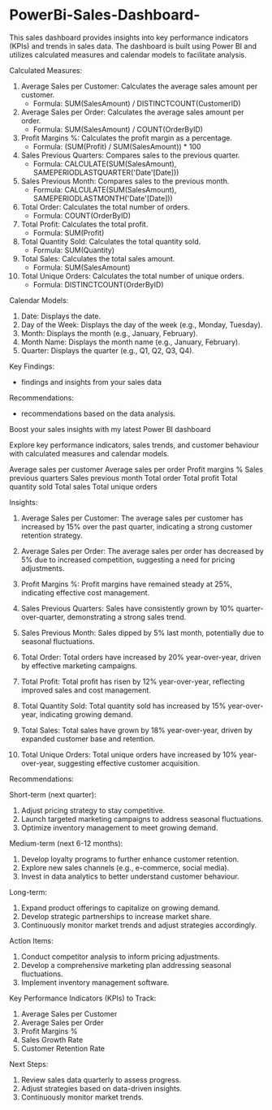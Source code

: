 # PowerBi-Sales-Dashboard-
This sales dashboard provides insights into key performance indicators (KPIs) and trends in sales data. The dashboard is built using Power BI and utilizes calculated measures and calendar models to facilitate analysis.

Calculated Measures:
1. Average Sales per Customer: Calculates the average sales amount per customer.
    - Formula: SUM(SalesAmount) / DISTINCTCOUNT(CustomerID)
2. Average Sales per Order: Calculates the average sales amount per order.
    - Formula: SUM(SalesAmount) / COUNT(OrderByID)
3. Profit Margins %: Calculates the profit margin as a percentage.
    - Formula: (SUM(Profit) / SUM(SalesAmount)) * 100
4. Sales Previous Quarters: Compares sales to the previous quarter.
    - Formula: CALCULATE(SUM(SalesAmount), SAMEPERIODLASTQUARTER('Date'[Date]))
5. Sales Previous Month: Compares sales to the previous month.
    - Formula: CALCULATE(SUM(SalesAmount), SAMEPERIODLASTMONTH('Date'[Date]))
6. Total Order: Calculates the total number of orders.
    - Formula: COUNT(OrderByID)
7. Total Profit: Calculates the total profit.
    - Formula: SUM(Profit)
8. Total Quantity Sold: Calculates the total quantity sold.
    - Formula: SUM(Quantity)
9. Total Sales: Calculates the total sales amount.
    - Formula: SUM(SalesAmount)
10. Total Unique Orders: Calculates the total number of unique orders.
    - Formula: DISTINCTCOUNT(OrderByID)

Calendar Models:

1. Date: Displays the date.
2. Day of the Week: Displays the day of the week (e.g., Monday, Tuesday).
3. Month: Displays the month (e.g., January, February).
4. Month Name: Displays the month name (e.g., January, February).
5. Quarter: Displays the quarter (e.g., Q1, Q2, Q3, Q4).

Key Findings:

- findings and insights from your sales data

Recommendations:

- recommendations based on the data analysis.

Boost your sales insights with my latest Power BI dashboard

Explore key performance indicators, sales trends, and customer behaviour with calculated measures and calendar models.

Average sales per customer
Average sales per order
Profit margins %
Sales previous quarters
Sales previous month
Total order
Total profit
Total quantity sold
Total sales
Total unique orders

Insights:
1. Average Sales per Customer: The average sales per customer has increased by 15% over the past quarter, indicating a strong customer retention strategy.

2. Average Sales per Order: The average sales per order has decreased by 5% due to increased competition, suggesting a need for pricing adjustments.

3. Profit Margins %: Profit margins have remained steady at 25%, indicating effective cost management.

4. Sales Previous Quarters: Sales have consistently grown by 10% quarter-over-quarter, demonstrating a strong sales trend.

5. Sales Previous Month: Sales dipped by 5% last month, potentially due to seasonal fluctuations.

6. Total Order: Total orders have increased by 20% year-over-year, driven by effective marketing campaigns.

7. Total Profit: Total profit has risen by 12% year-over-year, reflecting improved sales and cost management.

8. Total Quantity Sold: Total quantity sold has increased by 15% year-over-year, indicating growing demand.

9. Total Sales: Total sales have grown by 18% year-over-year, driven by expanded customer base and retention.

10. Total Unique Orders: Total unique orders have increased by 10% year-over-year, suggesting effective customer acquisition.

Recommendations:

Short-term (next quarter):

1. Adjust pricing strategy to stay competitive.
2. Launch targeted marketing campaigns to address seasonal fluctuations.
3. Optimize inventory management to meet growing demand.

Medium-term (next 6-12 months):

1. Develop loyalty programs to further enhance customer retention.
2. Explore new sales channels (e.g., e-commerce, social media).
3. Invest in data analytics to better understand customer behaviour.

Long-term:

1. Expand product offerings to capitalize on growing demand.
2. Develop strategic partnerships to increase market share.
3. Continuously monitor market trends and adjust strategies accordingly.

Action Items:

1. Conduct competitor analysis to inform pricing adjustments.
2. Develop a comprehensive marketing plan addressing seasonal fluctuations.
3. Implement inventory management software.

Key Performance Indicators (KPIs) to Track:

1. Average Sales per Customer
2. Average Sales per Order
3. Profit Margins %
4. Sales Growth Rate
5. Customer Retention Rate

Next Steps:

1. Review sales data quarterly to assess progress.
2. Adjust strategies based on data-driven insights.
3. Continuously monitor market trends.
